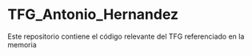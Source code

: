 # TFG_Antonio_Hernandez
Este repositorio contiene el código relevante del TFG referenciado en la memoria
